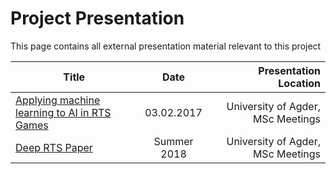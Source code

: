 # Project Presentation
This page contains all external presentation material relevant to this project

| Title        | Date| Presentation Location
| ------------- |:-------------:|-----------:|
| [Applying machine learning to AI in RTS Games](https://github.com/perara/WarC2Sim/blob/gh-pages/Applying_machine_learning_to_AI_in_RTS_Games.pdf)      | 03.02.2017 | University of Agder, MSc Meetings
| [Deep RTS Paper](https://arxiv.org/abs/1808.05032)      | Summer 2018 | University of Agder, MSc Meetings



